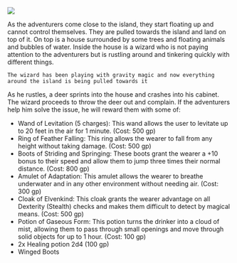 ![](https://i.imgur.com/UBIsFdu.jpg)

As the adventurers come close to the island, they start floating up and cannot control themselves. They are pulled towards the island and land on top of it. On top is a house surrounded by some trees and floating animals and bubbles of water.
Inside the house is a wizard who is not paying attention to the adventurers but is rustling around and tinkering quickly with different things.
```ad-info
The wizard has been playing with gravity magic and now everything around the island is being pulled towards it
```
As he rustles, a deer sprints into the house and crashes into his cabinet. The wizard proceeds to throw the deer out and complain.
If the adventurers help him solve the issue, he will reward them with some of:
- Wand of Levitation (5 charges): This wand allows the user to levitate up to 20 feet in the air for 1 minute. (Cost: 500 gp)
- Ring of Feather Falling: This ring allows the wearer to fall from any height without taking damage. (Cost: 500 gp)
- Boots of Striding and Springing: These boots grant the wearer a +10 bonus to their speed and allow them to jump three times their normal distance. (Cost: 800 gp)
- Amulet of Adaptation: This amulet allows the wearer to breathe underwater and in any other environment without needing air. (Cost: 300 gp)
- Cloak of Elvenkind: This cloak grants the wearer advantage on all Dexterity (Stealth) checks and makes them difficult to detect by magical means. (Cost: 500 gp)
- Potion of Gaseous Form: This potion turns the drinker into a cloud of mist, allowing them to pass through small openings and move through solid objects for up to 1 hour. (Cost: 100 gp)
- 2x Healing potion 2d4 (100 gp)
- Winged Boots